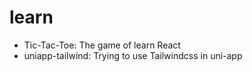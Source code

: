 # learn

- Tic-Tac-Toe: The game of learn React
- uniapp-tailwind: Trying to use Tailwindcss in uni-app
